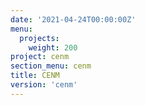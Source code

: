 ```yaml
---
date: '2021-04-24T00:00:00Z'
menu:
  projects:
    weight: 200
project: cenm
section_menu: cenm
title: CENM
version: 'cenm'
---
```

